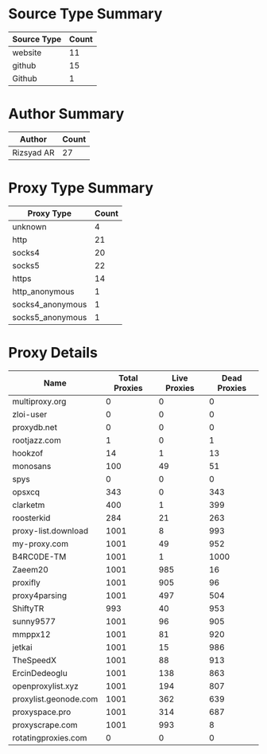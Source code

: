 # Source Type Summary

| Source Type | Count |
|-------------|-------|
| website | 11 |
| github | 15 |
| Github | 1 |


# Author Summary

| Author | Count |
|--------|-------|
| Rizsyad AR | 27 |


# Proxy Type Summary

| Proxy Type | Count |
|------------|-------|
| unknown | 4 |
| http | 21 |
| socks4 | 20 |
| socks5 | 22 |
| https | 14 |
| http_anonymous | 1 |
| socks4_anonymous | 1 |
| socks5_anonymous | 1 |


# Proxy Details

| Name | Total Proxies | Live Proxies | Dead Proxies |
|------|---------------|--------------|---------------|
| multiproxy.org | 0 | 0 | 0 |
| zloi-user | 0 | 0 | 0 |
| proxydb.net | 0 | 0 | 0 |
| rootjazz.com | 1 | 0 | 1 |
| hookzof | 14 | 1 | 13 |
| monosans | 100 | 49 | 51 |
| spys | 0 | 0 | 0 |
| opsxcq | 343 | 0 | 343 |
| clarketm | 400 | 1 | 399 |
| roosterkid | 284 | 21 | 263 |
| proxy-list.download | 1001 | 8 | 993 |
| my-proxy.com | 1001 | 49 | 952 |
| B4RC0DE-TM | 1001 | 1 | 1000 |
| Zaeem20 | 1001 | 985 | 16 |
| proxifly | 1001 | 905 | 96 |
| proxy4parsing | 1001 | 497 | 504 |
| ShiftyTR | 993 | 40 | 953 |
| sunny9577 | 1001 | 96 | 905 |
| mmppx12 | 1001 | 81 | 920 |
| jetkai | 1001 | 15 | 986 |
| TheSpeedX | 1001 | 88 | 913 |
| ErcinDedeoglu | 1001 | 138 | 863 |
| openproxylist.xyz | 1001 | 194 | 807 |
| proxylist.geonode.com | 1001 | 362 | 639 |
| proxyspace.pro | 1001 | 314 | 687 |
| proxyscrape.com | 1001 | 993 | 8 |
| rotatingproxies.com | 0 | 0 | 0 |
